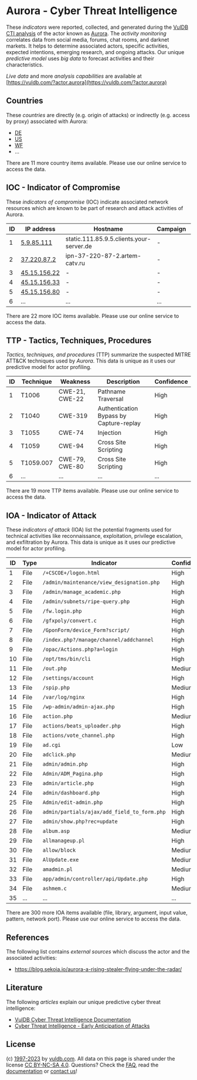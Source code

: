 # Aurora - Cyber Threat Intelligence

These _indicators_ were reported, collected, and generated during the [VulDB CTI analysis](https://vuldb.com/?kb.cti) of the actor known as [Aurora](https://vuldb.com/?actor.aurora). The _activity monitoring_ correlates data from social media, forums, chat rooms, and darknet markets. It helps to determine associated actors, specific activities, expected intentions, emerging research, and ongoing attacks. Our unique _predictive model_ uses _big data_ to forecast activities and their characteristics.

_Live data_ and more _analysis capabilities_ are available at [https://vuldb.com/?actor.aurora](https://vuldb.com/?actor.aurora)

## Countries

These _countries_ are directly (e.g. origin of attacks) or indirectly (e.g. access by proxy) associated with Aurora:

* [DE](https://vuldb.com/?country.de)
* [US](https://vuldb.com/?country.us)
* [WF](https://vuldb.com/?country.wf)
* ...

There are 11 more country items available. Please use our online service to access the data.

## IOC - Indicator of Compromise

These _indicators of compromise_ (IOC) indicate associated network resources which are known to be part of research and attack activities of Aurora.

ID | IP address | Hostname | Campaign | Confidence
-- | ---------- | -------- | -------- | ----------
1 | [5.9.85.111](https://vuldb.com/?ip.5.9.85.111) | static.111.85.9.5.clients.your-server.de | - | High
2 | [37.220.87.2](https://vuldb.com/?ip.37.220.87.2) | ipn-37-220-87-2.artem-catv.ru | - | High
3 | [45.15.156.22](https://vuldb.com/?ip.45.15.156.22) | - | - | High
4 | [45.15.156.33](https://vuldb.com/?ip.45.15.156.33) | - | - | High
5 | [45.15.156.80](https://vuldb.com/?ip.45.15.156.80) | - | - | High
6 | ... | ... | ... | ...

There are 22 more IOC items available. Please use our online service to access the data.

## TTP - Tactics, Techniques, Procedures

_Tactics, techniques, and procedures_ (TTP) summarize the suspected MITRE ATT&CK techniques used by _Aurora_. This data is unique as it uses our predictive model for actor profiling.

ID | Technique | Weakness | Description | Confidence
-- | --------- | -------- | ----------- | ----------
1 | T1006 | CWE-21, CWE-22 | Pathname Traversal | High
2 | T1040 | CWE-319 | Authentication Bypass by Capture-replay | High
3 | T1055 | CWE-74 | Injection | High
4 | T1059 | CWE-94 | Cross Site Scripting | High
5 | T1059.007 | CWE-79, CWE-80 | Cross Site Scripting | High
6 | ... | ... | ... | ...

There are 19 more TTP items available. Please use our online service to access the data.

## IOA - Indicator of Attack

These _indicators of attack_ (IOA) list the potential fragments used for technical activities like reconnaissance, exploitation, privilege escalation, and exfiltration by Aurora. This data is unique as it uses our predictive model for actor profiling.

ID | Type | Indicator | Confidence
-- | ---- | --------- | ----------
1 | File | `/+CSCOE+/logon.html` | High
2 | File | `/admin/maintenance/view_designation.php` | High
3 | File | `/admin/manage_academic.php` | High
4 | File | `/admin/subnets/ripe-query.php` | High
5 | File | `/fw.login.php` | High
6 | File | `/gfxpoly/convert.c` | High
7 | File | `/GponForm/device_Form?script/` | High
8 | File | `/index.php?/manage/channel/addchannel` | High
9 | File | `/opac/Actions.php?a=login` | High
10 | File | `/opt/tms/bin/cli` | High
11 | File | `/out.php` | Medium
12 | File | `/settings/account` | High
13 | File | `/spip.php` | Medium
14 | File | `/var/log/nginx` | High
15 | File | `/wp-admin/admin-ajax.php` | High
16 | File | `action.php` | Medium
17 | File | `actions/beats_uploader.php` | High
18 | File | `actions/vote_channel.php` | High
19 | File | `ad.cgi` | Low
20 | File | `adclick.php` | Medium
21 | File | `admin/admin.php` | High
22 | File | `Admin/ADM_Pagina.php` | High
23 | File | `admin/article.php` | High
24 | File | `admin/dashboard.php` | High
25 | File | `Admin/edit-admin.php` | High
26 | File | `admin/partials/ajax/add_field_to_form.php` | High
27 | File | `admin/show.php?rec=update` | High
28 | File | `album.asp` | Medium
29 | File | `allmanageup.pl` | High
30 | File | `allow/block` | Medium
31 | File | `AlUpdate.exe` | Medium
32 | File | `amadmin.pl` | Medium
33 | File | `app/admin/controller/api/Update.php` | High
34 | File | `ashmem.c` | Medium
35 | ... | ... | ...

There are 300 more IOA items available (file, library, argument, input value, pattern, network port). Please use our online service to access the data.

## References

The following list contains _external sources_ which discuss the actor and the associated activities:

* https://blog.sekoia.io/aurora-a-rising-stealer-flying-under-the-radar/

## Literature

The following _articles_ explain our unique predictive cyber threat intelligence:

* [VulDB Cyber Threat Intelligence Documentation](https://vuldb.com/?kb.cti)
* [Cyber Threat Intelligence - Early Anticipation of Attacks](https://www.scip.ch/en/?labs.20201022)

## License

(c) [1997-2023](https://vuldb.com/?kb.changelog) by [vuldb.com](https://vuldb.com/?kb.about). All data on this page is shared under the license [CC BY-NC-SA 4.0](https://creativecommons.org/licenses/by-nc-sa/4.0/). Questions? Check the [FAQ](https://vuldb.com/?kb.faq), read the [documentation](https://vuldb.com/?kb) or [contact us](https://vuldb.com/?contact)!
